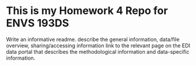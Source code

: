 # This is my Homework 4 Repo for ENVS 193DS

Write an informative readme.
describe the general information, data/file
overview, sharing/accessing information
link to the relevant page on the EDI data portal that describes the methodological information and data-specific information.
